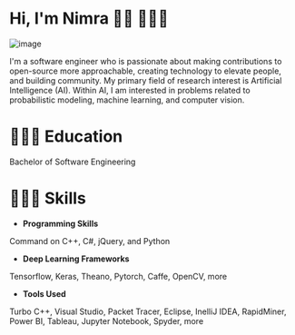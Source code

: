 # Hi, I'm Nimra 👋🏾 👩🏾‍💻

![image](https://user-images.githubusercontent.com/66442603/136705673-150482f3-910e-442e-80b3-7206a61b908d.png)

I'm a software engineer who is passionate about making contributions to open-source more approachable, creating technology to elevate people, and building community. My primary field of research interest is Artificial Intelligence (AI). Within AI, I am interested in problems related to probabilistic modeling, machine learning, and computer vision. 

# 👩🏼‍🎓 Education

Bachelor of Software Engineering

# 👩🏼‍💻 **Skills**

- **Programming Skills**	

Command on C++, C#, jQuery, and Python

- **Deep Learning Frameworks**

Tensorflow, Keras, Theano, Pytorch, Caffe, OpenCV, more

- **Tools Used**

Turbo C++, Visual Studio, Packet Tracer, Eclipse, InelliJ IDEA, RapidMiner, Power BI, Tableau, Jupyter Notebook, Spyder, more








